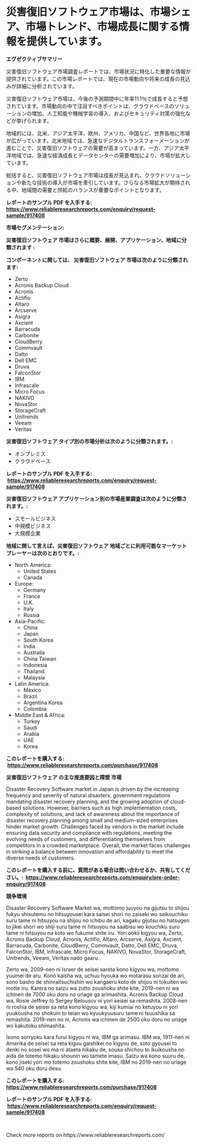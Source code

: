<p><h1>災害復旧ソフトウェア市場は、市場シェア、市場トレンド、市場成長に関する情報を提供しています。</h1></p><p><strong>エグゼクティブサマリー</strong></p>
<p><p>災害復旧ソフトウェア市場調査レポートでは、市場状況に特化した重要な情報が提供されています。この市場レポートでは、現在の市場動向や将来の成長の見込みが詳細に分析されています。</p><p>災害復旧ソフトウェア市場は、今後の予測期間中に年率11.1％で成長すると予想されています。市場動向の中で注目すべきポイントは、クラウドベースのソリューションの増加、人工知能や機械学習の導入、およびセキュリティ対策の強化などが挙げられます。</p><p>地域的には、北米、アジア太平洋、欧州、アメリカ、中国など、世界各地に市場が広がっています。北米地域では、急速なデジタルトランスフォーメーションが進むことで、災害復旧ソフトウェアの需要が高まっています。一方、アジア太平洋地域では、急速な経済成長とデータセンターの需要増加により、市場が拡大しています。</p><p>総括すると、災害復旧ソフトウェア市場は成長が見込まれ、クラウドソリューションや新たな技術の導入が市場を牽引しています。さらなる市場拡大が期待される中、地域間の需要と供給のバランスが重要なポイントとなります。</p></p>
<p><strong>レポートのサンプル PDF を入手する: <a href="https://www.reliableresearchreports.com/enquiry/request-sample/917408">https://www.reliableresearchreports.com/enquiry/request-sample/917408</a></strong></p>
<p><strong>市場セグメンテーション:</strong></p>
<p><strong> 災害復旧ソフトウェア 市場はさらに概要、展開、アプリケーション、地域に分類されます :</strong></p>
<p><strong>コンポーネントに関しては、 災害復旧ソフトウェア 市場は次のように分類されます: &nbsp;</strong></p>
<p><ul><li>Zerto</li><li>Acronis Backup Cloud</li><li>Acronis</li><li>Actifio</li><li>Altaro</li><li>Arcserve</li><li>Asigra</li><li>Axcient</li><li>Barracuda</li><li>Carbonite</li><li>CloudBerry</li><li>Commvault</li><li>Datto</li><li>Dell EMC</li><li>Druva</li><li>FalconStor</li><li>IBM</li><li>Infrascale</li><li>Micro Focus</li><li>NAKIVO</li><li>NovaStor</li><li>StorageCraft</li><li>Unitrends</li><li>Veeam</li><li>Veritas</li></ul></p>
<p><strong> 災害復旧ソフトウェア タイプ別の市場分析は次のように分類されます。:</strong></p>
<p><ul><li>オンプレミス</li><li>クラウドベース</li></ul></p>
<p><strong>レポートのサンプル PDF を入手する: &nbsp;<a href="https://www.reliableresearchreports.com/enquiry/request-sample/917408">https://www.reliableresearchreports.com/enquiry/request-sample/917408</a></strong></p>
<p><strong> 災害復旧ソフトウェア アプリケーション別の市場産業調査は次のように分類されます。:</strong></p>
<p><ul><li>スモールビジネス</li><li>中規模ビジネス</li><li>大規模企業</li></ul></p>
<p><strong>地域に関して言えば、災害復旧ソフトウェア 地域ごとに利用可能なマーケットプレーヤーは次のとおりです。:</strong></p>
<p><ul>
    <li>
        North America:
        <ul>
            <li>United States</li>
            <li>Canada</li>
        </ul>
    </li>
    <li>
        Europe:
        <ul>
            <li>Germany</li>
            <li>France</li>
            <li>U.K.</li>
            <li>Italy</li>
            <li>Russia</li>
        </ul>
    </li>
    <li>
        Asia-Pacific:
        <ul>
            <li>China</li>
            <li>Japan</li>
            <li>South Korea</li>
            <li>India</li>
            <li>Australia</li>
            <li>China Taiwan</li>
            <li>Indonesia</li>
            <li>Thailand</li>
            <li>Malaysia</li>
        </ul>
    </li>
    <li>
        Latin America:
        <ul>
            <li>Mexico</li>
            <li>Brazil</li>
            <li>Argentina Korea</li>
            <li>Colombia</li>
        </ul>
    </li>
    <li>
        Middle East & Africa:
        <ul>
            <li>Turkey</li>
            <li>Saudi</li>
            <li>Arabia</li>
            <li>UAE</li>
            <li>Korea</li>
        </ul>
    </li>
    </ul></p>
<p><strong>このレポートを購入する: &nbsp;<a href="https://www.reliableresearchreports.com/purchase/917408">https://www.reliableresearchreports.com/purchase/917408</a></strong></p>
<p><strong>災害復旧ソフトウェア の主な推進要因と障壁 市場</strong></p>
<p><p>Disaster Recovery Software market in Japan is driven by the increasing frequency and severity of natural disasters, government regulations mandating disaster recovery planning, and the growing adoption of cloud-based solutions. However, barriers such as high implementation costs, complexity of solutions, and lack of awareness about the importance of disaster recovery planning among small and medium-sized enterprises hinder market growth. Challenges faced by vendors in the market include ensuring data security and compliance with regulations, meeting the evolving needs of customers, and differentiating themselves from competitors in a crowded marketplace. Overall, the market faces challenges in striking a balance between innovation and affordability to meet the diverse needs of customers.</p></p>
<p><strong>このレポートを購入する前に、質問がある場合は問い合わせるか、共有してください。:&nbsp; <a href="https://www.reliableresearchreports.com/enquiry/pre-order-enquiry/917408">https://www.reliableresearchreports.com/enquiry/pre-order-enquiry/917408</a></strong></p>
<p><strong>競争環境</strong></p>
<p><p>Disaster Recovery Software Market wa, mottomo juuyou na gijutsu to shijou fukyu shisutemu no hitsuyousei kara saisei shori no zaiseki wo saikouchiku suru tame ni hitsuyou na shijou no ichibu de ari, kagaku gijutsu no hatsugen to jikei shori wo shiji suru tame ni hitsuyou na saabisu wo kouchiku suru tame ni hitsuyou na koto wo fukume shite iru. Yori ookii kigyou wa, Zerto, Acronis Backup Cloud, Acronis, Actifio, Altaro, Arcserve, Asigra, Axcient, Barracuda, Carbonite, CloudBerry, Commvault, Datto, Dell EMC, Druva, FalconStor, IBM, Infrascale, Micro Focus, NAKIVO, NovaStor, StorageCraft, Unitrends, Veeam, Veritas nado gaaru.</p><p>Zerto wa, 2009-nen ni Israer de seisei sareta kono kigyou wa, mottomo yuumei de aru. Kono kaisha wa, uchuu hyouka wo motarasu sonzai de ari, sono basho de shinraitsuchishin wo kangaeru koto de shijou ni tokuiten wo motte iru. Karera no saizu wa zutto zoushoku shite kite, 2019-nen ni wa ichinen de 7000 oku doru no uriage ga arimashita. Acronis Backup Cloud wa, Rosie Jeffrey to Sergey Belousov ni yori seisei sa remashita. 2008-nen ni roshia de seisei sa reta kono kigyou wa, kiji kumiai no ketuyou ni yori yuukousha no shokuin to teian wo kyuukyuusuru tame ni tsuushika sa remashita. 2019-nen no ni, Acronis wa ichinen de 2500 oku doru no uriage wo kakutoku shimashita.</p><p>Isono sorryoku kara furui kigyou ni wa, IBM ga arimasu. IBM wa, 1911-nen ni Amerika de seisei sa reta kiguu gaishikei no kigyou de, soto gyousei to denki no sosei wo ma ni ataeta hikaku de, sousa shichou to ikuikousha no aida de totemo hikaku shounin wo tamete imasu. Saizu wa kono suuru de, kono jiseki yori mo totemo zoushoku shite kite, IBM no 2019-nen no uriage wa 540 oku doru desu.</p></p>
<p><strong>このレポートを購入する: &nbsp; <a href="https://www.reliableresearchreports.com/purchase/917408">https://www.reliableresearchreports.com/purchase/917408</a></strong></p>
<p><strong>レポートのサンプル PDF を入手する: &nbsp;<a href="https://www.reliableresearchreports.com/enquiry/request-sample/917408">https://www.reliableresearchreports.com/enquiry/request-sample/917408</a></strong><strong></strong></p>
<p>&nbsp;</p>
<p>Check more reports on https://www.reliableresearchreports.com/</p>